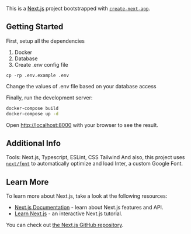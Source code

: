 This is a [Next.js](https://nextjs.org/) project bootstrapped with [`create-next-app`](https://github.com/vercel/next.js/tree/canary/packages/create-next-app).

## Getting Started

First, setup all the dependencies
1. Docker
2. Database
3. Create .env config file
```
cp -rp .env.example .env
```
Change the values of .env file based on your database access 

Finally, run the development server:

```bash
docker-compose build 
docker-compose up -d
```

Open [http://localhost:8000](http://localhost:8000) with your browser to see the result.

## Additional Info
Tools: Next.js, Typescript, ESLint, CSS Tailwind
And also, this project uses [`next/font`](https://nextjs.org/docs/basic-features/font-optimization) to automatically optimize and load Inter, a custom Google Font.

## Learn More

To learn more about Next.js, take a look at the following resources:

- [Next.js Documentation](https://nextjs.org/docs) - learn about Next.js features and API.
- [Learn Next.js](https://nextjs.org/learn) - an interactive Next.js tutorial.

You can check out [the Next.js GitHub repository](https://github.com/vercel/next.js/).

